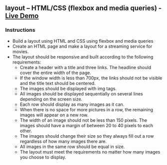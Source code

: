 ## layout – HTML/CSS (flexbox and media queries) - [Live Demo]( https://truptigaonkar.github.io/mandatory-htmlcss2/)

### Instructions
* Build a layout using HTML and CSS using flexbox and media queries
* Create an HTML page and make a layout for a streaming service for movies.
* The layout should be responsive and built according to the following requirements:
  * Create a header with a title and three links. The headline should cover the entire width of the page.
  * If the window width is less than 700px, the links should not be visible and the title text should be centered.
  * The images should be displayed with img tags.
  * All images should be displayed sequentially on several lines depending on the screen size.
  * Each row should display as many images as it can.
  * When there is no space for more pictures in a row, the remaining images will appear on a new row.
  * The width of an image should not be less than 150 pixels. The images should have a margin of between 20 to 40 pixels to each 
  other.
  * The images should change their size so they always fill out a row regardless of how many images there are.
  * All images in the same row should be equal in size.
  * The layout must meet the requirements no matter how many images you choose to display. 

